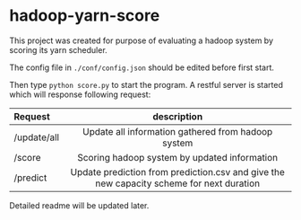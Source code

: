 # hadoop-yarn-score

This project was created for purpose of evaluating a hadoop system by scoring its yarn scheduler.

The config file in `./conf/config.json` should be edited before first start.

Then type `python score.py` to start the program.
A restful server is started which will response following request:

| Request | description | 
| :----------- | :------: | 
| /update/all       | Update all information gathered from hadoop system   | 
| /score       | Scoring hadoop system by updated information    |
| /predict      | Update prediction from prediction.csv and give the new capacity scheme for next duration |

Detailed readme will be updated later.
